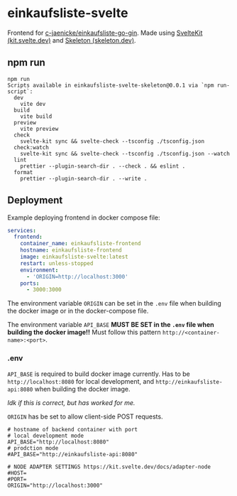# einkaufsliste-svelte

Frontend for [c-jaenicke/einkaufsliste-go-gin](https://github.com/c-jaenicke/einkaufsliste-go-gin).
Made using [SvelteKit (kit.svelte.dev)](https://kit.svelte.dev/)
and [Skeleton (skeleton.dev)](https://www.skeleton.dev/).

## npm run

```shell
npm run
Scripts available in einkaufsliste-svelte-skeleton@0.0.1 via `npm run-script`:
  dev
    vite dev
  build
    vite build
  preview
    vite preview
  check
    svelte-kit sync && svelte-check --tsconfig ./tsconfig.json
  check:watch
    svelte-kit sync && svelte-check --tsconfig ./tsconfig.json --watch
  lint
    prettier --plugin-search-dir . --check . && eslint .
  format
    prettier --plugin-search-dir . --write .
```

## Deployment

Example deploying frontend in docker compose file:

```yaml
services:
  frontend:
    container_name: einkaufsliste-frontend
    hostname: einkaufsliste-frontend
    image: einkaufsliste-svelte:latest
    restart: unless-stopped
    environment:
      - 'ORIGIN=http://localhost:3000'
    ports:
      - 3000:3000
```

The environment variable `ORIGIN` can be set in the `.env` file when building the docker image or in the docker-compose file.

The environment variable `API_BASE` **MUST BE SET in the `.env` file when building the docker image!!**
Must follow this pattern `http://<container-name>:<port>`.

### .env

`API_BASE` is required to build docker image currently.
Has to be `http://localhost:8080` for local development,
and `http://einkaufsliste-api:8080` when building the docker image.

_Idk if this is correct, but has worked for me._

`ORIGIN` has be set to allow client-side POST requests.

```env
# hostname of backend container with port
# local development mode
API_BASE="http://localhost:8080"
# prodction mode
#API_BASE="http://einkaufsliste-api:8080"

# NODE ADAPTER SETTINGS https://kit.svelte.dev/docs/adapter-node
#HOST=
#PORT=
ORIGIN="http://localhost:3000"
```
